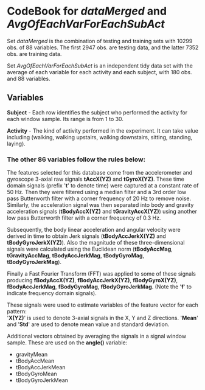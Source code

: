 # CodeBook for *dataMerged* and *AvgOfEachVarForEachSubAct*

Set *dataMerged* is the combination of testing and training sets with 10299 obs. of 88 variables. The first 2947 obs. are testing data, and the latter 7352 obs. are training data.

Set *AvgOfEachVarForEachSubAct* is an independent tidy data set with the average of each variable for each activity and each subject, with 180 obs. and 88 variables.

## Variables
**Subject** - Each row identifies the subject who performed the activity for each window sample. Its range is from 1 to 30. 

**Activity** - The kind of activity performed in the experiment. It can take value including (walking, walking upstairs, walking downstairs, sitting, standing, laying).

### The other 86 variables follow the rules below:
The features selected for this database come from the accelerometer and gyroscope 3-axial raw signals **tAccX(YZ)** and **tGyroX(YZ)**. These time domain signals (prefix '**t**' to denote time) were captured at a constant rate of 50 Hz. Then they were filtered using a median filter and a 3rd order low pass Butterworth filter with a corner frequency of 20 Hz to remove noise. Similarly, the acceleration signal was then separated into body and gravity acceleration signals (**tBodyAccX(YZ)** and **tGravityAccX(YZ)**) using another low pass Butterworth filter with a corner frequency of 0.3 Hz. 

Subsequently, the body linear acceleration and angular velocity were derived in time to obtain Jerk signals (**tBodyAccJerkX(YZ)** and **tBodyGyroJerkX(YZ)**). Also the magnitude of these three-dimensional signals were calculated using the Euclidean norm (**tBodyAccMag**, **tGravityAccMag**, **tBodyAccJerkMag**, **tBodyGyroMag**, **tBodyGyroJerkMag**). 

Finally a Fast Fourier Transform (FFT) was applied to some of these signals producing **fBodyAccX(YZ)**, **fBodyAccJerkX(YZ)**, **fBodyGyroX(YZ)**, **fBodyAccJerkMag**, **fBodyGyroMag**, **fBodyGyroJerkMag**. (Note the '**f**' to indicate frequency domain signals). 

These signals were used to estimate variables of the feature vector for each pattern:  
'**X(YZ)**' is used to denote 3-axial signals in the X, Y and Z directions. '**Mean**' and '**Std**' are used to denote mean value and standard deviation.

Additional vectors obtained by averaging the signals in a signal window sample. These are used on the **angle()** variable:
- gravityMean
- tBodyAccMean
- tBodyAccJerkMean
- tBodyGyroMean
- tBodyGyroJerkMean
